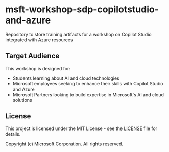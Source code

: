 # msft-workshop-sdp-copilotstudio-and-azure
Repository to store training artifacts for a workshop on Copilot Studio integrated with Azure resources

## Target Audience
This workshop is designed for:
- Students learning about AI and cloud technologies
- Microsoft employees seeking to enhance their skills with Copilot Studio and Azure
- Microsoft Partners looking to build expertise in Microsoft's AI and cloud solutions

## License
This project is licensed under the MIT License - see the [LICENSE](LICENSE) file for details.

Copyright (c) Microsoft Corporation. All rights reserved.
